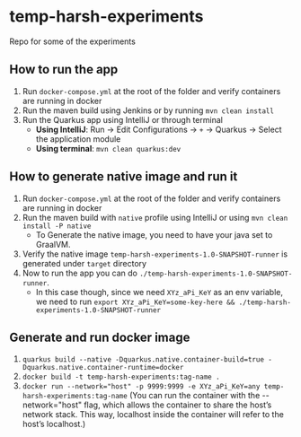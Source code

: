 # temp-harsh-experiments
Repo for some of the experiments

## How to run the app
1. Run `docker-compose.yml` at the root of the folder and verify containers are running in docker
2. Run the maven build using Jenkins or by running `mvn clean install`
3. Run the Quarkus app using IntelliJ or through terminal
    - **Using IntelliJ**: Run -> Edit Configurations -> `+` -> Quarkus -> Select the application module
    - **Using terminal**: `mvn clean quarkus:dev`

## How to generate native image and run it
1. Run `docker-compose.yml` at the root of the folder and verify containers are running in docker
2. Run the maven build with `native` profile using IntelliJ or using `mvn clean install -P native` 
    - To Generate the native image, you need to have your java set to GraalVM.
3. Verify the native image `temp-harsh-experiments-1.0-SNAPSHOT-runner` is generated under `target` directory
4. Now to run the app you can do `./temp-harsh-experiments-1.0-SNAPSHOT-runner`. 
    - In this case though, since we need `XYz_aPi_KeY` as an env variable, we need to run `export XYz_aPi_KeY=some-key-here && ./temp-harsh-experiments-1.0-SNAPSHOT-runner`

## Generate and run docker image
1. `quarkus build --native -Dquarkus.native.container-build=true -Dquarkus.native.container-runtime=docker`
2. `docker build -t temp-harsh-experiments:tag-name .`
3. `docker run --network="host" -p 9999:9999 -e XYz_aPi_KeY=any temp-harsh-experiments:tag-name` (You can run the container with the --network="host" flag, which allows the container to share the host’s network stack. This way, localhost inside the container will refer to the host’s localhost.)